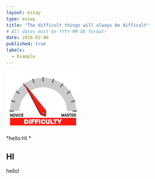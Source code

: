 ```yaml
---
layout: essay
type: essay
title: "The difficult things will always be difficult"
# All dates must be YYYY-MM-DD format!
date: 2016-02-06
published: true
labels:
  - Example
---
```


<img width="200px" class="rounded float-start pe-4" src="../img/difficulty/degree_difficulty.jpg">

*hello:Hi *

## HI

hello!
